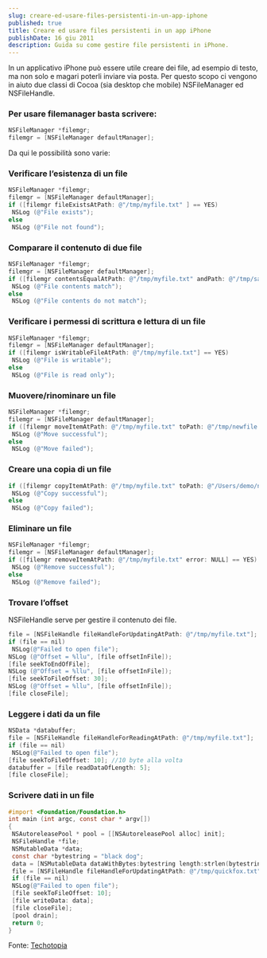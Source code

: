 ```yaml
---
slug: creare-ed-usare-files-persistenti-in-un-app-iphone
published: true
title: Creare ed usare files persistenti in un app iPhone
publishDate: 16 giu 2011
description: Guida su come gestire file persistenti in iPhone.
---
```


In un applicativo iPhone può essere utile creare dei file, ad esempio di testo, ma non solo e magari poterli inviare via posta.
Per questo scopo ci vengono in aiuto due classi di Cocoa (sia desktop che mobile) NSFileManager ed NSFileHandle.

### Per usare filemanager basta scrivere:

```objective-c
NSFileManager *filemgr;
filemgr = [NSFileManager defaultManager];
```

Da qui le possibilità sono varie:

### Verificare l’esistenza di un file

```objective-c
NSFileManager *filemgr;
filemgr = [NSFileManager defaultManager];
if ([filemgr fileExistsAtPath: @"/tmp/myfile.txt" ] == YES)
 NSLog (@"File exists");
else
 NSLog (@"File not found");
```

### Comparare il contenuto di due file

```objective-c
NSFileManager *filemgr;
filemgr = [NSFileManager defaultManager];
if ([filemgr contentsEqualAtPath: @"/tmp/myfile.txt" andPath: @"/tmp/sales.txt"] == YES)
 NSLog (@"File contents match");
else
 NSLog (@"File contents do not match");
```

### Verificare i permessi di scrittura e lettura di un file

```objective-c
NSFileManager *filemgr;
filemgr = [NSFileManager defaultManager];
if ([filemgr isWritableFileAtPath: @"/tmp/myfile.txt"] == YES)
 NSLog (@"File is writable");
else
 NSLog (@"File is read only");
```

### Muovere/rinominare un file

```objective-c
NSFileManager *filemgr;
filemgr = [NSFileManager defaultManager];
if ([filemgr moveItemAtPath: @"/tmp/myfile.txt" toPath: @"/tmp/newfile.txt" error: NULL] == YES)
 NSLog (@"Move successful");
else
 NSLog (@"Move failed");
```

### Creare una copia di un file

```objective-c
if ([filemgr copyItemAtPath: @"/tmp/myfile.txt" toPath: @"/Users/demo/newfile.txt" error: NULL] == YES)
 NSLog (@"Copy successful");
else
 NSLog (@"Copy failed");
```

### Eliminare un file

```objective-c
NSFileManager *filemgr;
filemgr = [NSFileManager defaultManager];
if ([filemgr removeItemAtPath: @"/tmp/myfile.txt" error: NULL] == YES)
 NSLog (@"Remove successful");
else
 NSLog (@"Remove failed");
```

### Trovare l’offset

NSFileHandle serve per gestire il contenuto dei file.

```objective-c
file = [NSFileHandle fileHandleForUpdatingAtPath: @"/tmp/myfile.txt"];
if (file == nil)
 NSLog(@"Failed to open file");
NSLog (@"Offset = %llu", [file offsetInFile]);
[file seekToEndOfFile];
NSLog (@"Offset = %llu", [file offsetInFile]);
[file seekToFileOffset: 30];
NSLog (@"Offset = %llu", [file offsetInFile]);
[file closeFile];
```

### Leggere i dati da un file

```objective-c
NSData *databuffer;
file = [NSFileHandle fileHandleForReadingAtPath: @"/tmp/myfile.txt"];
if (file == nil)
 NSLog(@"Failed to open file");
[file seekToFileOffset: 10]; //10 byte alla volta
databuffer = [file readDataOfLength: 5];
[file closeFile];
```

### Scrivere dati in un file

```objective-c
#import <Foundation/Foundation.h>
int main (int argc, const char * argv[])
{
 NSAutoreleasePool * pool = [[NSAutoreleasePool alloc] init];
 NSFileHandle *file;
 NSMutableData *data;
 const char *bytestring = "black dog";
 data = [NSMutableData dataWithBytes:bytestring length:strlen(bytestring)];
 file = [NSFileHandle fileHandleForUpdatingAtPath: @"/tmp/quickfox.txt"];
 if (file == nil)
 NSLog(@"Failed to open file");
 [file seekToFileOffset: 10];
 [file writeData: data];
 [file closeFile];
 [pool drain];
 return 0;
}
```

Fonte: [Techotopia](http://www.techotopia.com/index.php/Working_with_Files_in_Objective-C)
